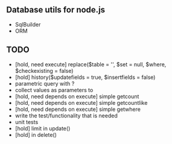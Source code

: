 Database utils for node.js
--------------------------
- SqlBuilder
- ORM

TODO
----
- [hold, need execute] replace($table = '', $set = null, $where, $checkexisting = false)
- [hold] history($updatefields = true, $insertfields = false)
- parametric query with ?
- collect values as parameters to 
- [hold, need depends on execute] simple getcount
- [hold, need depends on execute] simple getcountlike
- [hold, need depends on execute] simple getwhere
- write the test/functionality that is needed
- unit tests
- [hold] limit in update()
- [hold] in delete()
